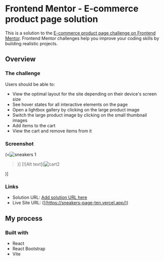 # Frontend Mentor - E-commerce product page solution

This is a solution to the [E-commerce product page challenge on Frontend Mentor](https://www.frontendmentor.io/challenges/ecommerce-product-page-UPsZ9MJp6). Frontend Mentor challenges help you improve your coding skills by building realistic projects.

## Overview

### The challenge

Users should be able to:

- View the optimal layout for the site depending on their device's screen size
- See hover states for all interactive elements on the page
- Open a lightbox gallery by clicking on the large product image
- Switch the large product image by clicking on the small thumbnail images
- Add items to the cart
- View the cart and remove items from it

### Screenshot

(<![sneakers 1](https://github.com/nanatotibadze/Sneakers/assets/106735126/5bb51645-261d-4947-9371-92c0abbccc16)
>)]
[![Alt text](![cart2](https://github.com/nanatotibadze/Sneakers/assets/106735126/32d2385e-4b19-4608-9ea0-b4dd8ff3132f)

)]

### Links

- Solution URL: [Add solution URL here](https://your-solution-url.com)
- Live Site URL: ([[(https://sneakers-page-ten.vercel.app/)](https://sneakers-page-ten.vercel.app/))

## My process

### Built with

- React
- React Bootstrap
- Vite
